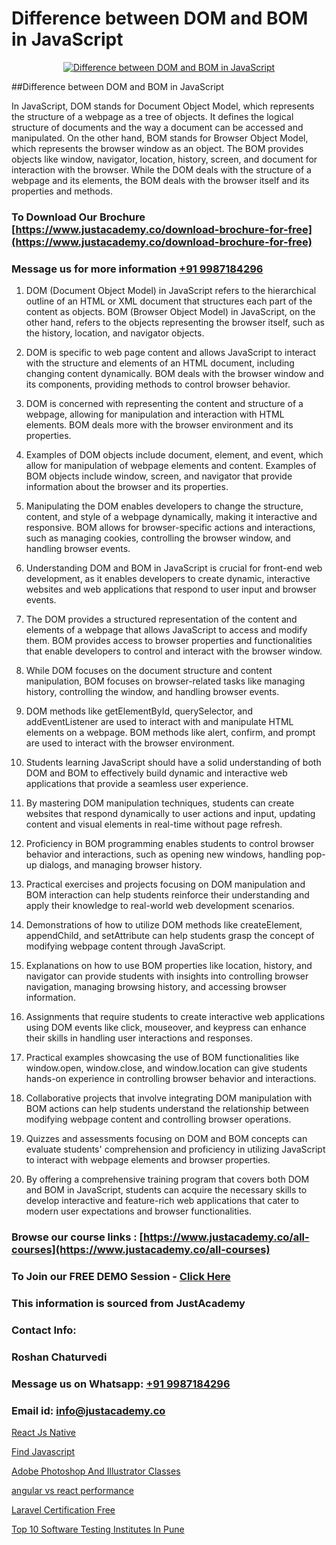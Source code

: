# Difference between DOM and BOM in JavaScript

<p align="center">
  <a href="https://justacademy.co/course-detail/javascript-training">
    <img src="https://justacademy.co/storage2/course_image/1676636853_course_image.webp" alt="Difference between DOM and BOM in JavaScript">
  </a>
</p>
##Difference between DOM and BOM in JavaScript

In JavaScript, DOM stands for Document Object Model, which represents the structure of a webpage as a tree of objects. It defines the logical structure of documents and the way a document can be accessed and manipulated. On the other hand, BOM stands for Browser Object Model, which represents the browser window as an object. The BOM provides objects like window, navigator, location, history, screen, and document for interaction with the browser. While the DOM deals with the structure of a webpage and its elements, the BOM deals with the browser itself and its properties and methods.
### To Download Our Brochure [https://www.justacademy.co/download-brochure-for-free](https://www.justacademy.co/download-brochure-for-free)
### Message us for more information [+91 9987184296](https://api.whatsapp.com/send?phone=919987184296)
1) DOM (Document Object Model) in JavaScript refers to the hierarchical outline of an HTML or XML document that structures each part of the content as objects. BOM (Browser Object Model) in JavaScript, on the other hand, refers to the objects representing the browser itself, such as the history, location, and navigator objects.

2) DOM is specific to web page content and allows JavaScript to interact with the structure and elements of an HTML document, including changing content dynamically. BOM deals with the browser window and its components, providing methods to control browser behavior.

3) DOM is concerned with representing the content and structure of a webpage, allowing for manipulation and interaction with HTML elements. BOM deals more with the browser environment and its properties.

4) Examples of DOM objects include document, element, and event, which allow for manipulation of webpage elements and content. Examples of BOM objects include window, screen, and navigator that provide information about the browser and its properties.

5) Manipulating the DOM enables developers to change the structure, content, and style of a webpage dynamically, making it interactive and responsive. BOM allows for browser-specific actions and interactions, such as managing cookies, controlling the browser window, and handling browser events.

6) Understanding DOM and BOM in JavaScript is crucial for front-end web development, as it enables developers to create dynamic, interactive websites and web applications that respond to user input and browser events.

7) The DOM provides a structured representation of the content and elements of a webpage that allows JavaScript to access and modify them. BOM provides access to browser properties and functionalities that enable developers to control and interact with the browser window.

8) While DOM focuses on the document structure and content manipulation, BOM focuses on browser-related tasks like managing history, controlling the window, and handling browser events.

9) DOM methods like getElementById, querySelector, and addEventListener are used to interact with and manipulate HTML elements on a webpage. BOM methods like alert, confirm, and prompt are used to interact with the browser environment.

10) Students learning JavaScript should have a solid understanding of both DOM and BOM to effectively build dynamic and interactive web applications that provide a seamless user experience.

11) By mastering DOM manipulation techniques, students can create websites that respond dynamically to user actions and input, updating content and visual elements in real-time without page refresh.

12) Proficiency in BOM programming enables students to control browser behavior and interactions, such as opening new windows, handling pop-up dialogs, and managing browser history.

13) Practical exercises and projects focusing on DOM manipulation and BOM interaction can help students reinforce their understanding and apply their knowledge to real-world web development scenarios.

14) Demonstrations of how to utilize DOM methods like createElement, appendChild, and setAttribute can help students grasp the concept of modifying webpage content through JavaScript.

15) Explanations on how to use BOM properties like location, history, and navigator can provide students with insights into controlling browser navigation, managing browsing history, and accessing browser information.

16) Assignments that require students to create interactive web applications using DOM events like click, mouseover, and keypress can enhance their skills in handling user interactions and responses.

17) Practical examples showcasing the use of BOM functionalities like window.open, window.close, and window.location can give students hands-on experience in controlling browser behavior and interactions.

18) Collaborative projects that involve integrating DOM manipulation with BOM actions can help students understand the relationship between modifying webpage content and controlling browser operations.

19) Quizzes and assessments focusing on DOM and BOM concepts can evaluate students' comprehension and proficiency in utilizing JavaScript to interact with webpage elements and browser properties.

20) By offering a comprehensive training program that covers both DOM and BOM in JavaScript, students can acquire the necessary skills to develop interactive and feature-rich web applications that cater to modern user expectations and browser functionalities.

### Browse our course links : [https://www.justacademy.co/all-courses](https://www.justacademy.co/all-courses) 
### To Join our FREE DEMO Session - [Click Here](https://www.justacademy.co/register-for-course-demo)


### This information is sourced from JustAcademy
### Contact Info:
### Roshan Chaturvedi
### Message us on Whatsapp: [+91 9987184296](https://api.whatsapp.com/send?phone=919987184296)
### Email id: [info@justacademy.co](mailto:info@justacademy.co)
                
[React Js Native](https://www.linkedin.com/pulse/react-js-native-software-training-mountain-view-r7u0e?trackingId=WAhFUCC82n0qMWOCVhSqrQ%3D%3D&lipi=urn%3Ali%3Apage%3Ad_flagship3_company_admin%3BRmRTtwAISLyMmFqcBdL04g%3D%3D)

[Find Javascript](https://www.linkedin.com/pulse/find-javascript-software-training-sunnyvale-lqegc?trackingId=hpH6XqvzJGE9k4hfql1VEQ%3D%3D&lipi=urn%3Ali%3Apage%3Ad_flagship3_company_admin%3BuOGAPcWcQnScqXWa77%2Fzaw%3D%3D)

[Adobe Photoshop And Illustrator Classes](https://medium.com/@shivamja27/adobe-photoshop-and-illustrator-classes-446257164616)

[angular vs react performance](https://medium.com/@roneet705/angular-vs-react-performance-39a4728d901d)

[Laravel Certification Free](https://justacademyin.github.io/justacademy/laravel-certification-free)

[Top 10 Software Testing Institutes In Pune](https://justacademyin.github.io/justacademy/top-10-software-testing-institutes-in-pune)

